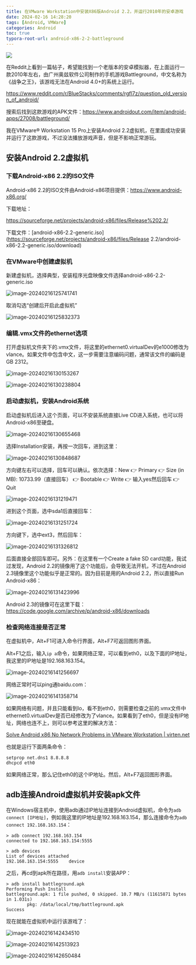 ```yaml
---
title: 在VMware Workstation中安装X86版Android 2.2，并运行2010年的安卓游戏
date: 2024-02-16 14:28:20
tags: [Android, VMWare]
categories: Android
toc: true
typora-root-url: android-x86-2-2-battleground
---
```




![](image-20240215203731179.png)

在Reddit上看到一篇帖子，希望能找到一个老版本的安卓模拟器，在上面运行一款2010年左右，由广州奥兹软件公司制作的手机游戏Battleground，中文名称为《战争之王》，该游戏无法在Android 4.0+的系统上运行。

<!--more-->

https://www.reddit.com/r/BlueStacks/comments/rgfl7z/question_old_version_of_android/

搜索后找到这款游戏的APK文件：https://www.androidout.com/item/android-apps/27008/battleground/

我在VMware® Workstation 15 Pro上安装Android 2.2虚拟机，在里面成功安装并运行了这款游戏，不过没法播放游戏声音，但是不影响正常游玩。

## 安装Android 2.2虚拟机

### 下载Android-x86 2.2的ISO文件

Android-x86 2.2的ISO文件由Android-x86项目提供：https://www.android-x86.org/

下载地址：

https://sourceforge.net/projects/android-x86/files/Release%202.2/

下载文件：[android-x86-2.2-generic.iso](https://sourceforge.net/projects/android-x86/files/Release 2.2/android-x86-2.2-generic.iso/download)

### 在VMware中创建虚拟机

新建虚拟机，选择典型，安装程序光盘映像文件选择android-x86-2.2-generic.iso

![image-20240216125741741](/image-20240216125741741.png)

取消勾选“创建后开启此虚拟机”

![image-20240216125832373](/image-20240216125832373.png)

### 编辑.vmx文件的ethernet选项

打开虚拟机文件夹下的.vmx文件，将这里的ethernet0.virtualDev的e1000修改为vlance。如果文件中包含中文，这一步需要注意编码问题，通常该文件的编码是GB 2312。

![image-20240216130153267](/image-20240216130153267.png)

![image-20240216130238804](/image-20240216130238804.png)

###  启动虚拟机，安装Android系统

启动虚拟机后进入这个页面，可以不安装系统直接Live CD进入系统，也可以将Android-x86至硬盘。

![image-20240216130655468](/image-20240216130655468.png)

选择Installation安装，再按一次回车，进到这里：

![image-20240216130848687](/image-20240216130848687.png)

方向键左右可以选择，回车可以确认。依次选择：New 👉 Primary 👉 Size (in MB): 10733.99（直接回车） 👉 Bootable 👉 Write 👉 输入yes然后回车 👉 Quit

![image-20240216131219471](/image-20240216131219471.png)

进到这个页面，选中sda1后直接回车：

![image-20240216131251724](/image-20240216131251724.png)

方向键下，选中ext3，然后回车：

![image-20240216131326812](/image-20240216131326812.png)

后面直接全部回车即可。另外：在这里有一个Create a fake SD card功能，我试过发现，Android 2.2的镜像用了这个功能后，会导致无法开机，不过在Android 2.3镜像里这个功能似乎是正常的。因为目前是用的Android 2.2，所以直接Run Android-x86：

![image-20240216131423996](/image-20240216131423996.png)

Android 2.3的镜像可在这里下载：https://code.google.com/archive/p/android-x86/downloads

### 检查网络连接是否正常

在虚拟机中，Alt+F1可进入命令行界面，Alt+F7可返回图形界面。

Alt+F1之后，输入`ip a`命令，如果网络正常，可以看到eth0，以及下面的IP地址，我这里的IP地址是192.168.163.154。

![image-20240216141256697](/image-20240216141256697.png)

网络正常时可以ping通baidu.com：

![image-20240216141358714](/image-20240216141358714.png)

如果网络有问题，并且只能看到lo，看不到eth0，则需要检查之前的.vmx文件中ethernet0.virtualDev是否已经修改为了vlance。如果看到了eth0，但是没有IP地址，网络也连不上，则可以参考这里的解决方法：

[Solve Android x86 No Network Problems in VMware Workstation | virten.net](https://www.virten.net/2014/02/solve-android-x86-no-network-problems-in-vmware-workstation/)

也就是运行下面两条命令：

```
setprop net.dns1 8.8.8.8
dhcpcd eth0
```

如果网络正常，那么记住eth0的这个IP地址。然后，Alt+F7返回图形界面。

## adb连接Android虚拟机并安装apk文件

在Windows宿主机中，使用adb通过IP地址连接到Android虚拟机，命令为`adb connect [IP地址]`，例如我这里的IP地址是192.168.163.154，那么连接命令为`adb connect 192.168.163.154`：

```
> adb connect 192.168.163.154
connected to 192.168.163.154:5555

> adb devices
List of devices attached
192.168.163.154:5555    device
```

之后，再cd到apk所在路径，用`adb install`安装APP：

```
> adb install battleground.apk
Performing Push Install
battleground.apk: 1 file pushed, 0 skipped. 10.7 MB/s (11615871 bytes in 1.031s)
        pkg: /data/local/tmp/battleground.apk
Success
```

现在就能在虚拟机中运行该游戏了：

![image-20240216142434510](/image-20240216142434510.png)

![image-20240216142513923](/image-20240216142513923.png)

![image-20240216142650484](/image-20240216142650484.png)

